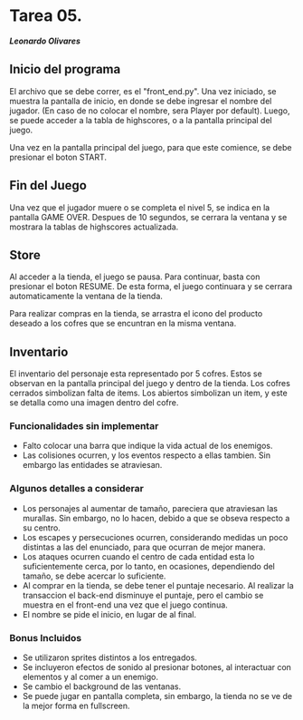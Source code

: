 # Tarea 05.
***Leonardo Olivares***

## Inicio del programa
El archivo que se debe correr, es el "front_end.py". Una vez iniciado, se 
muestra la pantalla de inicio, en donde se debe ingresar el nombre del jugador.
(En caso de no colocar el nombre, sera Player por default). Luego, se puede
acceder a la tabla de highscores, o a la pantalla principal del juego.

Una vez en la pantalla principal del juego, para que este comience, se debe
presionar el boton START.

## Fin del Juego
Una vez que el jugador muere o se completa el nivel 5, se indica en la pantalla
GAME OVER. Despues de 10 segundos, se cerrara la ventana y se mostrara
la tablas de highscores actualizada.

## Store
Al acceder a la tienda, el juego se pausa. Para continuar, basta con presionar
el boton RESUME. De esta forma, el juego continuara y se cerrara automaticamente
la ventana de la tienda. 

Para realizar compras en la tienda, se arrastra el icono del producto deseado
a los cofres que se encuntran en la misma ventana.

## Inventario
El inventario del personaje esta representado por 5 cofres. Estos se observan 
en la pantalla principal del juego y dentro de la tienda. Los cofres cerrados
simbolizan falta de items. Los abiertos simbolizan un item, y este se detalla 
como una imagen dentro del cofre.

### Funcionalidades sin implementar
* Falto colocar una barra que indique la vida actual de los enemigos.
* Las colisiones ocurren, y los eventos respecto a ellas tambien. Sin embargo
las entidades se atraviesan.

### Algunos detalles a considerar
* Los personajes al aumentar de tamaño, pareciera que atraviesan las murallas.
Sin embargo, no lo hacen, debido a que se obseva respecto a su centro.
* Los escapes y persecuciones ocurren, considerando medidas un poco distintas
a las del enunciado, para que ocurran de mejor manera.
* Los ataques ocurren cuando el centro de cada entidad esta lo suficientemente
cerca, por lo tanto, en ocasiones, dependiendo del tamaño, se debe acercar lo 
suficiente.
* Al comprar en la tienda, se debe tener el puntaje necesario. Al realizar la
transaccion el back-end disminuye el puntaje, pero el cambio se muestra en el 
front-end una vez que el juego continua.
* El nombre se pide el inicio, en lugar de al final.

### Bonus Incluidos
* Se utilizaron sprites distintos a los entregados.
* Se incluyeron efectos de sonido al presionar botones, al interactuar con 
elementos y al comer a un enemigo.
* Se cambio el background de las ventanas.
* Se puede jugar en pantalla completa, sin embargo, la tienda no se ve de la mejor
forma en fullscreen.